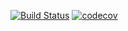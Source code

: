 [![Build Status](https://travis-ci.com/amirismagilov/Zodiac_sign.svg?branch=master)](https://travis-ci.com/amirismagilov/Zodiac_sign)
[![codecov](https://codecov.io/gh/amirismagilov/Zodiac_sign/branch/master/graph/badge.svg)](https://codecov.io/gh/amirismagilov/Zodiac_sign)